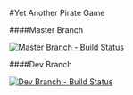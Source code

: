 #Yet Another Pirate Game

####Master Branch

[![Master Branch - Build Status](https://travis-ci.com/SEPR4/APirateGame.svg?branch=master)]()

####Dev Branch

[![Dev Branch - Build Status](https://travis-ci.com/SEPR4/APirateGame.svg?branch=dev)]()